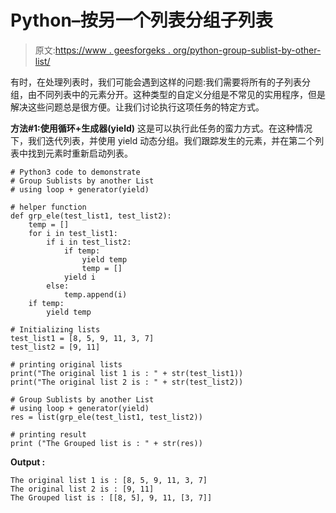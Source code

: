 # Python–按另一个列表分组子列表

> 原文:[https://www . geesforgeks . org/python-group-sublist-by-other-list/](https://www.geeksforgeeks.org/python-group-sublists-by-another-list/)

有时，在处理列表时，我们可能会遇到这样的问题:我们需要将所有的子列表分组，由不同列表中的元素分开。这种类型的自定义分组是不常见的实用程序，但是解决这些问题总是很方便。让我们讨论执行这项任务的特定方式。

**方法#1:使用循环+生成器(yield)**
这是可以执行此任务的蛮力方式。在这种情况下，我们迭代列表，并使用 yield 动态分组。我们跟踪发生的元素，并在第二个列表中找到元素时重新启动列表。

```
# Python3 code to demonstrate 
# Group Sublists by another List
# using loop + generator(yield)

# helper function
def grp_ele(test_list1, test_list2):
    temp = []
    for i in test_list1: 
        if i in test_list2:
            if temp:  
                yield temp 
                temp = []
            yield i  
        else: 
            temp.append(i)
    if temp: 
        yield temp

# Initializing lists
test_list1 = [8, 5, 9, 11, 3, 7]
test_list2 = [9, 11]

# printing original lists
print("The original list 1 is : " + str(test_list1))
print("The original list 2 is : " + str(test_list2))

# Group Sublists by another List
# using loop + generator(yield)
res = list(grp_ele(test_list1, test_list2))

# printing result 
print ("The Grouped list is : " + str(res))
```

**Output :**

```
The original list 1 is : [8, 5, 9, 11, 3, 7]
The original list 2 is : [9, 11]
The Grouped list is : [[8, 5], 9, 11, [3, 7]]

```